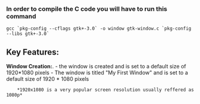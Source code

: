 ### In order to compile the C code you will have to run this command 
`` gcc `pkg-config --cflags gtk+-3.0` -o window gtk-window.c `pkg-config --libs gtk+-3.0`  `` 



## **Key Features:**
  
  **Window Creation:**.
    - the window is created and is set to a default size of 1920*1080 pixels
    - The window is titled "My First Window" and is set to a default size of 1920 * 1080 pixels 
    
        *1920x1080 is a very popular screen resolution usually reffered as 1080p*

    
